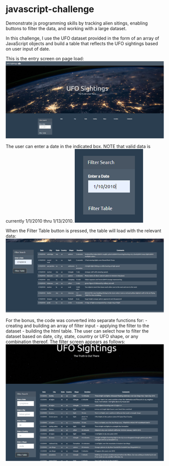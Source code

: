 # javascript-challenge
Demonstrate js programming skills by tracking alien sitings, enabling buttons to filter the data, and working with a large dataset.

In this challenge, I use the UFO dataset provided in the form of an array of JavaScript objects and build a table that reflects the UFO sightings based on user input of date.

This is the entry screen on page load:
![](/UFO-level-1/screenshots/onpageload.png)

The user can enter a date in the indicated box.  NOTE that valid data is currently 1/1/2010 thru 1/13/2010.
![](/UFO-level-1/screenshots/enterdata.png)

When the Filter Table button is pressed, the table will load with the relevant data:
![](/UFO-level-1/screenshots/filtereddata.png)

For the bonus, the code was converted into separate functions for:
    - creating and building an array of filter input
    - applying the filter to the dataset
    - building the html table.
The user can select how to filter the dataset based on date, city, state, country or UFO shape, or any combination thereof.
The filter screen appears as follows:
![](/UFO-level-2/screenshots/multiplefilter.png)
